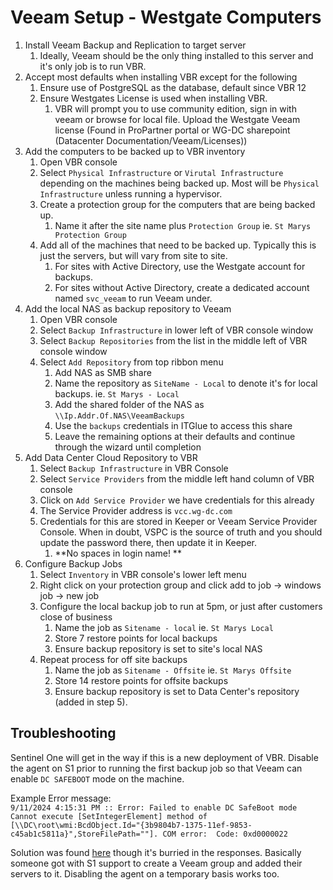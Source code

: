 # Veeam Setup - Westgate Computers

1. Install Veeam Backup and Replication to target server
   1. Ideally, Veeam should be the only thing installed to this server and it's only job is to run VBR. 
2. Accept most defaults when installing VBR except for the following
   1. Ensure use of PostgreSQL as the database, default since VBR 12
   2. Ensure Westgates License is used when installing VBR.
      1. VBR will prompt you to use community edition, sign in with veeam or browse for local file. Upload the Westgate Veeam license (Found in ProPartner portal or WG-DC sharepoint (Datacenter Documentation/Veeam/Licenses))
3. Add the computers to be backed up to VBR inventory
   1. Open VBR console
   2. Select `Physical Infrastructure` or `Virutal Infrastructure` depending on the machines being backed up. Most will be `Physical Infrastructure` unless running a hypervisor. 
   3. Create a protection group for the computers that are being backed up. 
      1. Name it after the site name plus `Protection Group` ie. `St Marys Protection Group`
   4. Add all of the machines that need to be backed up. Typically this is just the servers, but will vary from site to site. 
      1. For sites with Active Directory, use the Westgate account for backups. 
      2. For sites without Active Directory, create a dedicated account named `svc_veeam` to run Veeam under. 
4. Add the local NAS as backup repository to Veeam
   1. Open VBR console
   2. Select `Backup Infrastructure` in lower left of VBR console window
   3. Select `Backup Repositories` from the list in the middle left of VBR console window
   4. Select `Add Repository` from top ribbon menu
      1. Add NAS as SMB share
      2. Name the repository as `SiteName - Local` to denote it's for local backups. ie. `St Marys - Local`
      3. Add the shared folder of the NAS as `\\Ip.Addr.Of.NAS\VeeamBackups`
      4. Use the `backups` credentials in ITGlue to access this share
      5. Leave the remaining options at their defaults and continue through the wizard until completion
5. Add Data Center Cloud Repository to VBR
   1. Select `Backup Infrastructure` in VBR Console
   2. Select `Service Providers` from the middle left hand column of VBR console
   3. Click on `Add Service Provider` we have credentials for this already
   4. The Service Provider address is `vcc.wg-dc.com`
   5. Credentials for this are stored in Keeper or Veeam Service Provider Console. When in doubt, VSPC is the source of truth and you should update the password there, then update it in Keeper. 
      1. **No spaces in login name! **
6. Configure Backup Jobs
   1. Select `Inventory` in VBR console's lower left menu
   2. Right click on your protection group and click add to job -> windows job -> new job
   3. Configure the local backup job to run at 5pm, or just after customers close of business
      1. Name the job as `Sitename - local` ie. `St Marys Local`
      2. Store 7 restore points for local backups
      3. Ensure backup repository is set to site's local NAS
   4. Repeat process for off site backups
      1. Name the job as `Sitename - Offsite` ie. `St Marys Offsite`
      2. Store 14 restore points for offsite backups
      3. Ensure backup repository is set to Data Center's repository (added in step 5).

## Troubleshooting

Sentinel One will get in the way if this is a new deployment of VBR. Disable the agent on S1 prior to running the first backup job so that Veeam can enable `DC SAFEBOOT` mode on the machine. 

Example Error message:  
`9/11/2024 4:15:31 PM :: Error: Failed to enable DC SafeBoot mode Cannot execute [SetIntegerElement] method of [\\DC\root\wmi:BcdObject.Id="{3b9804b7-1375-11ef-9853-c45ab1c5811a}",StoreFilePath=""]. COM error:  Code: 0xd0000022`

Solution was found [here](https://forums.veeam.com/veeam-agent-for-windows-f33/veeam-support-case-03618764-t60205.html) though it's burried in the responses. Basically someone got with S1 support to create a Veeam group and added their servers to it. Disabling the agent on a temporary basis works too. 